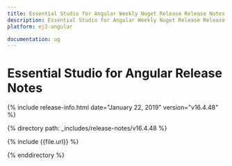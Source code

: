 ```yaml
---
title: Essential Studio for Angular Weekly Nuget Release Release Notes  
description: Essential Studio for Angular Weekly Nuget Release Release Notes  
platform: ej2-angular

documentation: ug
---
```


# Essential Studio for  Angular  Release Notes  

{% include release-info.html date="January 22, 2019"   version="v16.4.48"  %} 

{% directory path: _includes/release-notes/v16.4.48 %}

{% include {{file.url}} %}

{% enddirectory %}
